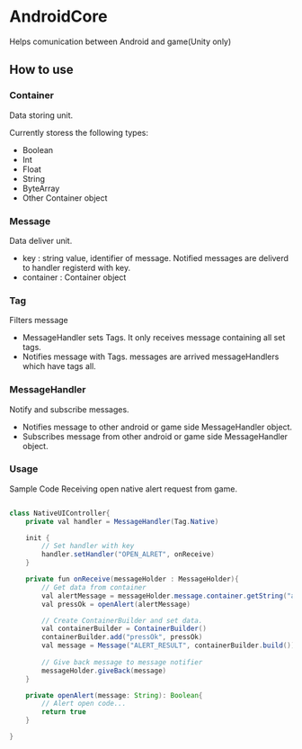 # AndroidCore
Helps comunication between Android and game(Unity only)

## How to use

### Container
Data storing unit.

Currently storess the following types:
- Boolean
- Int
- Float
- String
- ByteArray
- Other Container object

### Message
Data deliver unit.
- key : string value, identifier of message. Notified messages are deliverd to handler registerd with key.
- container : Container object

### Tag
Filters message
- MessageHandler sets Tags. It only receives message containing all set tags.
- Notifies message with Tags. messages are arrived messageHandlers which have tags all.

### MessageHandler
Notify and subscribe messages.
- Notifies message to other android or game side MessageHandler object. 
- Subscribes message from other android or game side MessageHandler object.

### Usage
Sample Code Receiving open native alert request from game.
```java

class NativeUIController{
    private val handler = MessageHandler(Tag.Native)

    init {
        // Set handler with key
        handler.setHandler("OPEN_ALRET", onReceive)
    }

    private fun onReceive(messageHolder : MessageHolder){
        // Get data from container
        val alertMessage = messageHolder.message.container.getString("alertMessage")
        val pressOk = openAlert(alertMessage)

        // Create ContainerBuilder and set data.
        val containerBuilder = ContainerBuilder()
        containerBuilder.add("pressOk", pressOk)
        val message = Message("ALERT_RESULT", containerBuilder.build())
        
        // Give back message to message notifier
        messageHolder.giveBack(message)
    }

    private openAlert(message: String): Boolean{
        // Alert open code...
        return true
    }

}
```